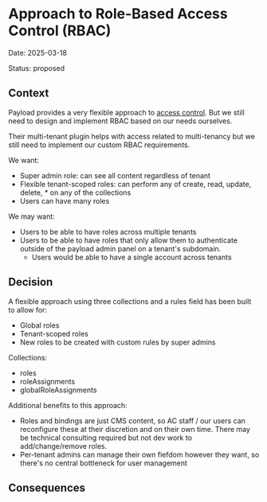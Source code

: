 # Approach to Role-Based Access Control (RBAC)

Date: 2025-03-18

Status: proposed

## Context

Payload provides a very flexible approach to [access control](https://payloadcms.com/docs/access-control/overview). But we still need to design and implement RBAC based on our needs ourselves.

Their multi-tenant plugin helps with access related to multi-tenancy but we still need to implement our custom RBAC requirements.

We want:
- Super admin role: can see all content regardless of tenant
- Flexible tenant-scoped roles: can perform any of create, read, update, delete, * on any of the collections
- Users can have many roles

We may want:
- Users to be able to have roles across multiple tenants
- Users to be able to have roles that only allow them to authenticate outside of the payload admin panel on a tenant's subdomain.
  - Users would be able to have a single account across tenants

## Decision

A flexible approach using three collections and a rules field has been built to allow for:
- Global roles
- Tenant-scoped roles
- New roles to be created with custom rules by super admins

Collections:
- roles
- roleAssignments
- globalRoleAssignments

Additional benefits to this approach:
- Roles and bindings are just CMS content, so AC staff / our users can reconfigure these at their discretion and on their own time. There may be technical consulting required but not dev work to add/change/remove roles.
- Per-tenant admins can manage their own fiefdom however they want, so there's no central bottleneck for user management

## Consequences
